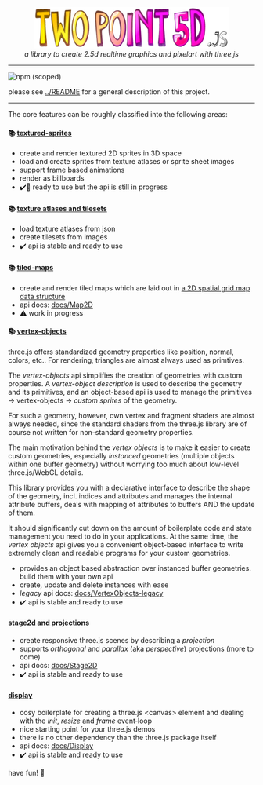 <p align="center">
  <img width="400" height="84" src="twopoint5d-logo.png">
	<br>
  <em>a library to create 2.5d realtime graphics and pixelart with three.js</em>
</p>

---

![npm (scoped)](https://img.shields.io/npm/v/%40spearwolf/twopoint5d)

please see [../README](../../README.md) for a general description of this project.

---

The core features can be roughly classified into the following areas:

#### 📚 [textured-sprites](src/sprites/)
- create and render textured 2D sprites in 3D space
- load and create sprites from texture atlases or sprite sheet images
- support frame based animations
- render as billboards
- :heavy_check_mark::rocket: ready to use but the api is still in progress

#### 📚 [texture atlases and tilesets](src/vertex-objects/)
- load texture atlases from json
- create tilesets from images
- :heavy_check_mark: api is stable and ready to use

#### 📚 [tiled-maps](src/tiled-maps/)
- create and render tiled maps which are laid out in [a 2D spatial grid map data structure](../../docs/Map2D.md)
- api docs: [docs/Map2D](../../docs/Map2D.md)
- :warning: work in progress

#### 📚 [vertex-objects](src/vertex-objects/)

three.js offers standardized geometry properties like position, normal, colors, etc.. For rendering, triangles are almost always used as primtives.

The _vertex-objects_ api simplifies the creation of geometries with custom properties. A _vertex-object description_ is used to describe the geometry and its primitives, and an object-based api is used to manage the primitives &rarr; vertex-objects &rarr; _custom sprites_ of the geometry.

For such a geometry, however, own vertex and fragment shaders are almost always needed, since the standard shaders from the three.js library are of course not written for non-standard geometry properties.

The main motivation behind the _vertex objects_ is to make it easier to create custom geometries, especially _instanced_ geometries (multiple objects within one buffer geometry) without worrying too much about low-level three.js/WebGL details.

This library provides you with a declarative interface to describe the shape of the geometry, incl. indices and attributes and manages the internal attribute buffers, deals with mapping of attributes to buffers AND the update of them.
  
It should significantly cut down on the amount of boilerplate code and state management you need to do in your applications. At the same time, the _vertex objects_ api gives you a convenient object-based interface to write extremely clean and readable programs for your custom geometries.

- provides an object based abstraction over instanced buffer geometries. build them with your own api
- create, update and delete instances with ease
- _legacy_ api docs: [docs/VertexObjects-legacy](../../docs/VertexObjects-legacy.md)
- :heavy_check_mark: api is stable and ready to use

#### [stage2d and projections](src/stage/)
- create responsive three.js scenes by describing a _projection_
- supports _orthogonal_ and _parallax_ (aka _perspective_) projections (more to come)
- api docs: [docs/Stage2D](../../docs/Stage2D.md)
- :heavy_check_mark: api is stable and ready to use

#### [display](src/display/)
- cosy boilerplate for creating a three.js &lt;canvas&gt; element and dealing with the _init_, _resize_ and _frame_ event&#x2011;loop
- nice starting point for your three.js demos
- there is no other dependency than the three.js package itself
- api docs: [docs/Display](../../docs/Display.md)
- :heavy_check_mark: api is stable and ready to use

have fun!
:rocket:
